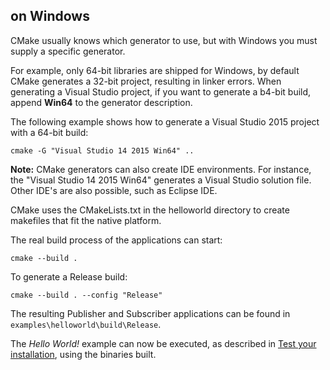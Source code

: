 ## on Windows

CMake usually knows which generator to use, but with Windows you must supply a specific generator.

For example, only 64-bit libraries are shipped for Windows, by default CMake generates a 32-bit project, resulting in linker errors. When generating a Visual Studio project, if you want to generate a b4-bit build, append **Win64** to the generator description.

The following example shows how to generate a Visual Studio 2015 project with a 64-bit build:

```
cmake -G "Visual Studio 14 2015 Win64" ..
```

**Note:** CMake generators can also create IDE environments. For instance, the &quot;Visual Studio 14 2015 Win64&quot; generates a Visual Studio solution file. Other IDE's are also possible, such as Eclipse IDE.

CMake uses the CMakeLists.txt in the helloworld directory to create makefiles that fit the native platform.

The real build process of the applications can start:
```
cmake --build .
```

To generate a Release build:

```
cmake --build . --config "Release"
```

The resulting Publisher and Subscriber applications can be found in `examples\helloworld\build\Release`.

The _Hello World!_ example can now be executed, as described in [Test your installation](InstallCycloneDDS/test-your-installation.html), using the binaries built.